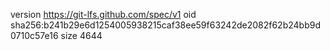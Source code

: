 version https://git-lfs.github.com/spec/v1
oid sha256:b241b29e6d1254005938215caf38ee59f63242de2082f62b24bb9d0710c57e16
size 4644
